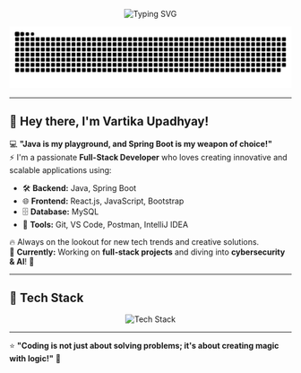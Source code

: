 <!-- 🚀 Cool Banner Animation -->
<p align="center">
  <img src="https://readme-typing-svg.demolab.com?font=Fira+Code&size=30&duration=4000&pause=1000&color=FFFFFF&width=700&lines=I'm+Vartika+Upadhyay!;Full-Stack+Developer+%7C+Tech+Explorer;Java+%7C+Spring+Boot+%7C+React+%7C+MySQL+%7C+Python;Building+Real-world+Solutions+with+Code!;Let's+Turn+Ideas+into+Reality!+🚀" alt="Typing SVG" />
</p>

<!-- 🐍 Snake Animation -->
<p align="center">
  <img src="https://raw.githubusercontent.com/Platane/snk/output/github-contribution-grid-snake-dark.svg" alt="snake animation" />
</p>

---

## 👋 **Hey there, I'm Vartika Upadhyay!**  

💻 **"Java is my playground, and Spring Boot is my weapon of choice!"**  
⚡ I'm a passionate **Full-Stack Developer** who loves creating innovative and scalable applications using:  
- 🛠️ **Backend:** Java, Spring Boot  
- 🌐 **Frontend:** React.js, JavaScript, Bootstrap  
- 🗄️ **Database:** MySQL  
- 🚀 **Tools:** Git, VS Code, Postman, IntelliJ IDEA  

🔥 Always on the lookout for new tech trends and creative solutions.  
🎯 **Currently:** Working on **full-stack projects** and diving into **cybersecurity & AI**! 🚀  

---

## 🚀 **Tech Stack**
<p align="center">
  <img src="https://skillicons.dev/icons?i=java,spring,react,js,bootstrap,mysql,python,git,github" alt="Tech Stack" />
</p>

---

⭐️ **"Coding is not just about solving problems; it's about creating magic with logic!"** 🚀  
